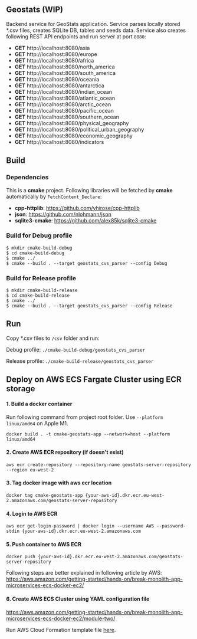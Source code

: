 ## Geostats (WIP)
Backend service for GeoStats application. Service parses locally stored *.csv files, creates SQLite DB, tables and seeds data. Service also creates following REST API endpoints and run server at port `8080`:
- **GET** http://localhost:8080/asia
- **GET** http://localhost:8080/europe
- **GET** http://localhost:8080/africa
- **GET** http://localhost:8080/north_america
- **GET** http://localhost:8080/south_america
- **GET** http://localhost:8080/oceania
- **GET** http://localhost:8080/antarctica
- **GET** http://localhost:8080/indian_ocean
- **GET** http://localhost:8080/atlantic_ocean
- **GET** http://localhost:8080/arctic_ocean
- **GET** http://localhost:8080/pacific_ocean
- **GET** http://localhost:8080/southern_ocean
- **GET** http://localhost:8080/physical_geography
- **GET** http://localhost:8080/political_urban_geography
- **GET** http://localhost:8080/economic_geography
- **GET** http://localhost:8080/indicators

## Build

### Dependencies

This is a **cmake** project. Following libraries will be fetched by **cmake** automatically by `FetchContent_Declare`:
* **cpp-httplib**: https://github.com/yhirose/cpp-httplib
* **json**: https://github.com/nlohmann/json
* **sqlite3-cmake**: https://github.com/alex85k/sqlite3-cmake

### Build for Debug profile
```
$ mkdir cmake-build-debug
$ cd cmake-build-debug
$ cmake ../
$ cmake --build . --target geostats_cvs_parser --config Debug
```

### Build for Release profile
```
$ mkdir cmake-build-release
$ cd cmake-build-release
$ cmake ../
$ cmake --build . --target geostats_cvs_parser --config Release
```

## Run
Copy *.csv files to `/csv` folder and run:

Debug profile:
`./cmake-build-debug/geostats_cvs_parser`

Release profile:
`./cmake-build-release/geostats_cvs_parser`

## Deploy on AWS ECS Fargate Cluster using ECR storage

#### 1. Build a docker container
Run following command from project root folder. Use `--platform linux/amd64` on Apple M1.
```
docker build . -t cmake-geostats-app --network=host --platform linux/amd64
```

#### 2. Create AWS ECR repository (if doesn't exist)
```
aws ecr create-repository --repository-name geostats-server-repository --region eu-west-2
```

#### 3. Tag docker image with aws ecr location
```
docker tag cmake-geostats-app {your-aws-id}.dkr.ecr.eu-west-2.amazonaws.com/geostats-server-repository
```

#### 4. Login to AWS ECR 
```
aws ecr get-login-password | docker login --username AWS --password-stdin {your-aws-id}.dkr.ecr.eu-west-2.amazonaws.com
```

#### 5. Push container to AWS ECR
```
docker push {your-aws-id}.dkr.ecr.eu-west-2.amazonaws.com/geostats-server-repository
```

Following steps are better explained in following article by AWS:
https://aws.amazon.com/getting-started/hands-on/break-monolith-app-microservices-ecs-docker-ec2/

#### 6. Create AWS ECS Cluster using YAML configuration file

https://aws.amazon.com/getting-started/hands-on/break-monolith-app-microservices-ecs-docker-ec2/module-two/

Run AWS Cloud Formation template file [here](https://github.com/awslabs/amazon-ecs-nodejs-microservices/blob/master/2-containerized/infrastructure/ecs.yml).
